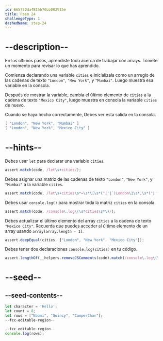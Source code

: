 ```yaml
---
id: 665732da4815b70bb083915e
title: Paso 24
challengeType: 1
dashedName: step-24
---
```



# --description--

En los últimos pasos, aprendiste todo acerca de trabajar con arrays. Tómete un momento para revisar lo que has aprendido.

Comienza declarando una variable `cities` e inicialízala como un arreglo de las cadenas de texto `"London"`, `"New York"`, y `"Mumbai"`. Luego muestra esa variable en la consola.

Después de mostrar la variable, cambia el último elemento de `cities` a la cadena de texto `"Mexico City"`, luego muestra en consola la variable `cities` de nuevo.

Cuando se haya hecho correctamente, Debes ver esta salida en la consola.

```js
[ "London", "New York", "Mumbai" ]
[ "London", "New York", "Mexico City" ]
```

# --hints--

Debes usar `let` para declarar una variable `cities`.

```js
assert.match(code, /let\s+cities/);
```

Debes asignar una matriz de las cadenas de texto `"London"`, `"New York"`, y `"Mumbai"` a la variable `cities`.

```js
assert.match(code, /let\s+cities\s*=\s*\[\s*("|'|`)London\1\s*,\s*("|'|`)New York\2\s*,\s*("|'|`)Mumbai\3\s*,?\s*\]/);
```

Debes usar `console.log()` para mostrar toda la matriz `cities` en la consola.

```js
assert.match(code, /console\.log\(\s*cities\s*\)/);
```

Debes actualizar el último elemento del array `cities` a la cadena de texto `"Mexico City"`. Recuerda que puedes acceder al último elemento de un array usando `array[array.length - 1]`.

```js
assert.deepEqual(cities, ["London", "New York", "Mexico City"]);
```

Debes tener dos declaraciones `console.log(cities)` en tu código.

```js
assert.lengthOf(__helpers.removeJSComments(code).match(/console\.log\(\s*cities\s*\)/g), 2);
```

# --seed--

## --seed-contents--

```js
let character = 'Hello';
let count = 8;
let rows = ["Naomi", "Quincy", "CamperChan"];
--fcc-editable-region--

--fcc-editable-region--
console.log(rows);
```
